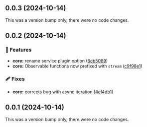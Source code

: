 ## 0.0.3 (2024-10-14)

This was a version bump only, there were no code changes.

## 0.0.2 (2024-10-14)


### 🚀 Features

- **core:** rename service plugin option ([6cb5089](https://github.com/benlesh/maybe-remote/commit/6cb5089))
- **core:** Observable functions now prefixed with `stream` ([c9f98e1](https://github.com/benlesh/maybe-remote/commit/c9f98e1))

### 🩹 Fixes

- **core:** corrects bug with async iteration ([4cf4db1](https://github.com/benlesh/maybe-remote/commit/4cf4db1))

## 0.0.1 (2024-10-14)

This was a version bump only, there were no code changes.